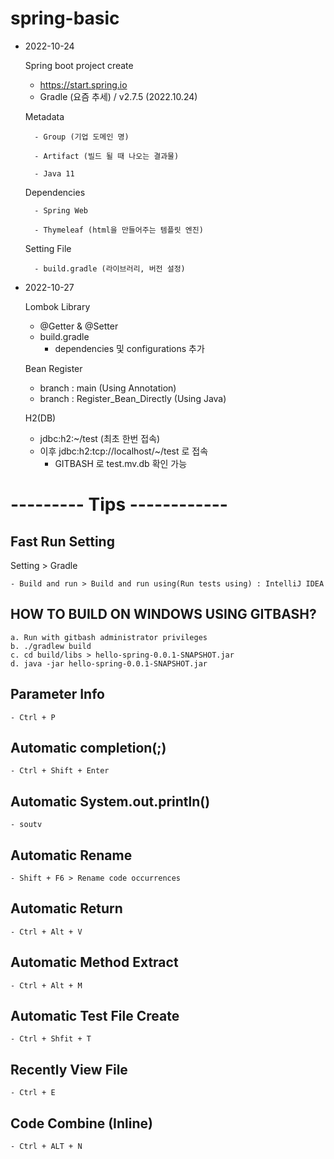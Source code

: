 # spring-basic

* 2022-10-24

    Spring boot project create 
    - https://start.spring.io
    - Gradle (요즘 추세) / v2.7.5 (2022.10.24) 

    Metadata
	
        - Group (기업 도메인 명)
		
        - Artifact (빌드 될 때 나오는 결과물)
		
        - Java 11 

    Dependencies
	
        - Spring Web 
		
        - Thymeleaf (html을 만들어주는 템플릿 엔진)

    Setting File

        - build.gradle (라이브러리, 버전 설정)


* 2022-10-27

  Lombok Library
  - @Getter & @Setter
  - build.gradle
    - dependencies 및 configurations 추가

  Bean Register
  - branch : main (Using Annotation)
  - branch : Register_Bean_Directly (Using Java)

  H2(DB)
  - jdbc:h2:~/test (최초 한번 접속) 
  - 이후 jdbc:h2:tcp://localhost/~/test 로 접속
      * GITBASH 로 test.mv.db 확인 가능

# --------- Tips ------------
## Fast Run Setting
Setting > Gradle

    - Build and run > Build and run using(Run tests using) : IntelliJ IDEA 

## HOW TO BUILD ON WINDOWS USING GITBASH?
    a. Run with gitbash administrator privileges
    b. ./gradlew build
	c. cd build/libs > hello-spring-0.0.1-SNAPSHOT.jar
	d. java -jar hello-spring-0.0.1-SNAPSHOT.jar

## Parameter Info
    - Ctrl + P

## Automatic completion(;)
    - Ctrl + Shift + Enter 

## Automatic System.out.println()
    - soutv 

## Automatic Rename
    - Shift + F6 > Rename code occurrences 

## Automatic Return
    - Ctrl + Alt + V 

## Automatic Method Extract
    - Ctrl + Alt + M

## Automatic Test File Create
    - Ctrl + Shfit + T

## Recently View File
    - Ctrl + E

## Code Combine (Inline) 
    - Ctrl + ALT + N
